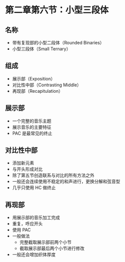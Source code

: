 # 第二章第六节：小型三段体

## 名称

- 带有复现部的小型二段体（Rounded Binaries）
- 小型三段体（Small Ternary）

## 组成

- 展示部（Exposition）
- 对比性中部（Contrasting Middle）
- 再现部（Recapitulation）

## 展示部

- 一个完整的音乐主题
- 展示音乐的主要特征
- PAC 是最常见的终止

## 对比性中部

- 添加新元素
- 与开头形成对比
- 除了第五节创造联系与对比的所有方法之外
- 一般还会连续使用不稳定的和声进行，更换分解和弦音型
- 几乎只使用 HC 做终止

## 再现部

- 用展示部的音乐加工完成
- 重复，呼应开头
- 使用 PAC
- 一般做法
  - 完整截取展示部前两个小节
  - 截取展示部最后两个小节进行修改
- 一般还会增加织体厚度